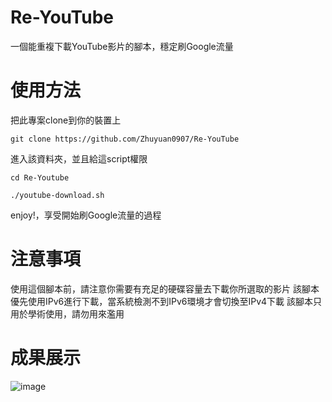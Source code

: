 # Re-YouTube
一個能重複下載YouTube影片的腳本，穩定刷Google流量
# 使用方法
把此專案clone到你的裝置上
```
git clone https://github.com/Zhuyuan0907/Re-YouTube
```
進入該資料夾，並且給這script權限
```
cd Re-Youtube
```
```
./youtube-download.sh
```
enjoy!，享受開始刷Google流量的過程
# 注意事項
使用這個腳本前，請注意你需要有充足的硬碟容量去下載你所選取的影片
該腳本優先使用IPv6進行下載，當系統檢測不到IPv6環境才會切換至IPv4下載
該腳本只用於學術使用，請勿用來濫用
# 成果展示
![image](https://github.com/user-attachments/assets/6da42ea8-4f78-47ca-a858-0ef75eea0afc)
